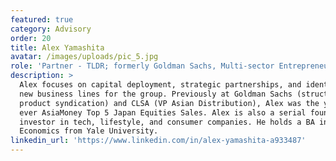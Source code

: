 ```yaml
---
featured: true
category: Advisory
order: 20
title: Alex Yamashita
avatar: /images/uploads/pic_5.jpg
role: 'Partner - TLDR; formerly Goldman Sachs, Multi-sector Entrepreneur & Investor'
description: >
  Alex focuses on capital deployment, strategic partnerships, and identifying
  new business lines for the group. Previously at Goldman Sachs (structured
  product syndication) and CLSA (VP Asian Distribution), Alex was the youngest
  ever AsiaMoney Top 5 Japan Equities Sales. Alex is also a serial founder &
  investor in tech, lifestyle, and consumer companies. He holds a BA in
  Economics from Yale University.
linkedin_url: 'https://www.linkedin.com/in/alex-yamashita-a933487'
---
```



